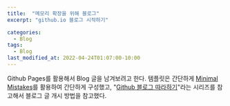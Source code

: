```yaml
---
title:  "메모리 확장을 위해 블로그"
excerpt: "github.io 블로그 시작하기"

categories:
  - Blog
tags:
  - Blog
last_modified_at: 2022-04-24T01:07:00-10:00
---
```


Github Pages를 활용해서 Blog 글을 남겨보려고 한다.
템플릿은 간단하게 [Minimal Mistakes](https://github.com/mmistakes/minimal-mistakes)를 활용하여 간단하게 구성했고,
"[Github 블로그 따라하기](https://devinlife.com/howto/)"라는 시리즈를 참고해서 블로그 글 개시 방법을 참고했다.
